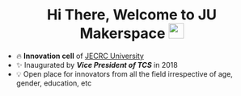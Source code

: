 <h1 align="center">Hi There, Welcome to JU Makerspace <img src="https://raw.githubusercontent.com/MartinHeinz/MartinHeinz/master/wave.gif" width="30px"></h1>

- 🔥 **Innovation cell** of [JECRC University](https://jecrcuniversity.edu.in/) 
- ✨ Inaugurated by ***Vice President of TCS*** in 2018
- 💡 Open place for innovators from all the field irrespective of age, gender, education, etc